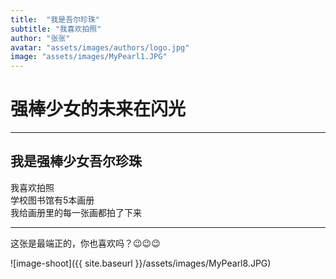 ```yaml
---
title:  "我是吾尔珍珠"
subtitle: "我喜欢拍照"
author: "张张"
avatar: "assets/images/authors/logo.jpg"
image: "assets/images/MyPearl1.JPG"
---
```


# 强棒少女的未来在闪光

***

## 我是强棒少女吾尔珍珠
我喜欢拍照  
学校图书馆有5本画册  
我给画册里的每一张画都拍了下来  

***

这张是最端正的，你也喜欢吗？😉😉😉

![image-shoot]({{ site.baseurl }}/assets/images/MyPearl8.JPG)
